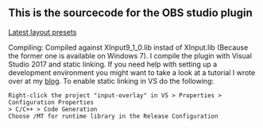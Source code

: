 ## This is the sourcecode for the OBS studio plugin

[Latest layout presets](https://github.com/univrsal/input-overlay/tree/master/presets)

Compiling:
Compiled against XInput9_1_0.lib instad of XInput.lib (Because the former one is available
on Windows 7).
I compile the plugin with Visual Studio 2017 and static linking. If you need help with
setting up a development environment you might want to take a look at a tutorial I wrote
over at my [blog](https://universallp.wordpress.com/2017/08/17/obs-studio/).
To enable static linking in VS do the following:
```
Right-click the project "input-overlay" in VS > Properties > Configuration Properties
> C/C++ > Code Generation
Choose /MT for runtime library in the Release Configuration 
```
